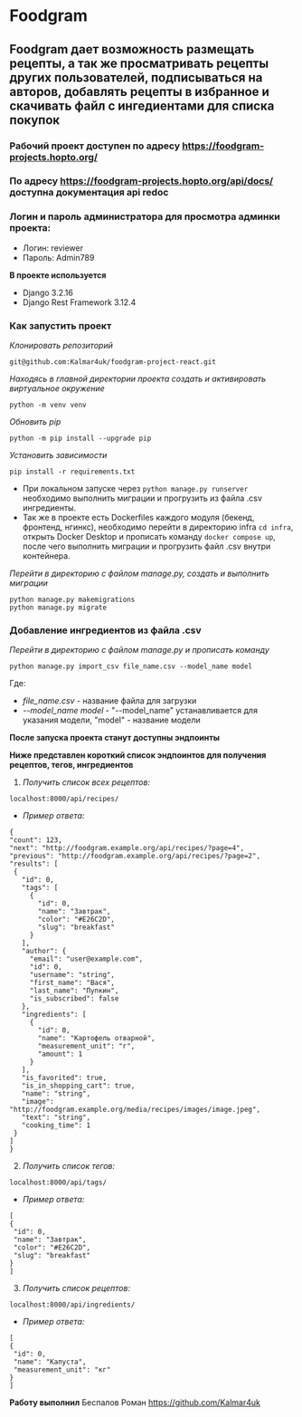 # Foodgram
## Foodgram дает возможность размещать рецепты, а так же просматривать рецепты других пользователей, подписываться на авторов, добавлять рецепты в избранное и скачивать файл с ингедиентами для списка покупок

### Рабочий проект доступен по адресу https://foodgram-projects.hopto.org/
### По адресу https://foodgram-projects.hopto.org/api/docs/ доступна документация api redoc
### Логин и пароль администратора для просмотра админки проекта:
* Логин: reviewer
* Пароль: Admin789

**В проекте используется**
* Django 3.2.16
* Django Rest Framework 3.12.4

### Как запустить проект

*Клонировать репозиторий*
```
git@github.com:Kalmar4uk/foodgram-project-react.git
```

*Находясь в главной директории проекта создать и активировать виртуальное окружение*
```
python -m venv venv
```

*Обновить pip*
```
python -m pip install --upgrade pip
```

*Установить зависимости*
```
pip install -r requirements.txt
```

* При локальном запуске через ```python manage.py runserver``` необходимо выполнить миграции и прогрузить из файла .csv ингредиенты.
* Так же в проекте есть Dockerfiles каждого модуля (бекенд, фронтенд, нгинкс), необходимо перейти в директорию infra ```cd infra```, открыть Docker Desktop и прописать команду ```docker compose up```, после чего выполнить миграции и прогрузить файл .csv внутри контейнера.


*Перейти в директорию с файлом manage.py, создать и выполнить миграции*
```
python manage.py makemigrations
python manage.py migrate
```

### Добавление ингредиентов из файла .csv

*Перейти в директорию с файлом manage.py и прописать команду*
```
python manage.py import_csv file_name.csv --model_name model
```
Где:
* *file_name.csv* - название файла для загрузки
* *--model_name model* - "--model_name" устанавливается для указания модели, "model" - название модели

**После запуска проекта станут доступны эндпоинты**

**Ниже представлен короткий список эндпоинтов для получения рецептов, тегов, ингредиентов**

1. *Получить список всех рецептов:*
```
localhost:8000/api/recipes/
```
   * *Пример ответа:*
   ```
{
  "count": 123,
  "next": "http://foodgram.example.org/api/recipes/?page=4",
  "previous": "http://foodgram.example.org/api/recipes/?page=2",
  "results": [
    {
      "id": 0,
      "tags": [
        {
          "id": 0,
          "name": "Завтрак",
          "color": "#E26C2D",
          "slug": "breakfast"
        }
      ],
      "author": {
        "email": "user@example.com",
        "id": 0,
        "username": "string",
        "first_name": "Вася",
        "last_name": "Пупкин",
        "is_subscribed": false
      },
      "ingredients": [
        {
          "id": 0,
          "name": "Картофель отварной",
          "measurement_unit": "г",
          "amount": 1
        }
      ],
      "is_favorited": true,
      "is_in_shopping_cart": true,
      "name": "string",
      "image": "http://foodgram.example.org/media/recipes/images/image.jpeg",
      "text": "string",
      "cooking_time": 1
    }
  ]
}
   ```
2. *Получить список тегов:*
```
localhost:8000/api/tags/
```
   * *Пример ответа:*
   ```
[
  {
    "id": 0,
    "name": "Завтрак",
    "color": "#E26C2D",
    "slug": "breakfast"
  }
]
   ```
3. *Получить список рецептов:*
```
localhost:8000/api/ingredients/
```
   * *Пример ответа:*
   ```
[
  {
    "id": 0,
    "name": "Капуста",
    "measurement_unit": "кг"
  }
]
   ```
  
**Работу выполнил**
Беспалов Роман https://github.com/Kalmar4uk